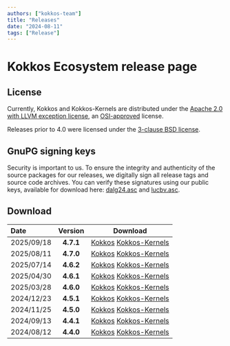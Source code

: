 ```yaml
---
authors: ["kokkos-team"]
title: "Releases"
date: "2024-08-11"
tags: ["Release"]
---
```


# Kokkos Ecosystem release page

## License

Currently, Kokkos and Kokkos-Kernels are distributed under the [Apache 2.0 with
LLVM exception license](
https://raw.githubusercontent.com/kokkos/kokkos/refs/tags/4.0.00/LICENSE),
an [OSI-approved](https://opensource.org/licenses/Apache-2.0) license.

Releases prior to 4.0 were licensed under the [3-clause BSD license](
https://raw.githubusercontent.com/kokkos/kokkos/refs/tags/3.0.00/LICENSE).


## GnuPG signing keys

Security is important to us.  To ensure the integrity and authenticity of the
source packages for our releases, we digitally sign all release tags and
source code archives.  You can verify these signatures using our public keys,
available for download here:
[dalg24.asc](https://kokkos.org/downloads/signing-keys/dalg24.asc) and
[lucbv.asc](https://kokkos.org/downloads/signing-keys/lucbv.asc).


## Download

| Date | Version | Download |
| :--- | :------: | :------: |
| 2025/09/18 | **4.7.1** | [Kokkos](https://github.com/kokkos/kokkos/releases/tag/4.7.01) [Kokkos-Kernels](https://github.com/kokkos/kokkos-kernels/releases/tag/4.7.01) |
| 2025/08/11 | **4.7.0** | [Kokkos](https://github.com/kokkos/kokkos/releases/tag/4.7.00) [Kokkos-Kernels](https://github.com/kokkos/kokkos-kernels/releases/tag/4.7.00) |
| 2025/07/14 | **4.6.2** | [Kokkos](https://github.com/kokkos/kokkos/releases/tag/4.6.02) [Kokkos-Kernels](https://github.com/kokkos/kokkos-kernels/releases/tag/4.6.02) |
| 2025/04/30 | **4.6.1** | [Kokkos](https://github.com/kokkos/kokkos/releases/tag/4.6.01) [Kokkos-Kernels](https://github.com/kokkos/kokkos-kernels/releases/tag/4.6.01) |
| 2025/03/28 | **4.6.0** | [Kokkos](https://github.com/kokkos/kokkos/releases/tag/4.6.00) [Kokkos-Kernels](https://github.com/kokkos/kokkos-kernels/releases/tag/4.6.00) |
| 2024/12/23 | **4.5.1** | [Kokkos](https://github.com/kokkos/kokkos/releases/tag/4.5.01) [Kokkos-Kernels](https://github.com/kokkos/kokkos-kernels/releases/tag/4.5.01) |
| 2024/11/25 | **4.5.0** | [Kokkos](https://github.com/kokkos/kokkos/releases/tag/4.5.00) [Kokkos-Kernels](https://github.com/kokkos/kokkos-kernels/releases/tag/4.5.00) |
| 2024/09/13 | **4.4.1** | [Kokkos](https://github.com/kokkos/kokkos/releases/tag/4.4.01) [Kokkos-Kernels](https://github.com/kokkos/kokkos-kernels/releases/tag/4.4.01) |
| 2024/08/12 | **4.4.0** | [Kokkos](https://github.com/kokkos/kokkos/releases/tag/4.4.00) [Kokkos-Kernels](https://github.com/kokkos/kokkos-kernels/releases/tag/4.4.00) |
